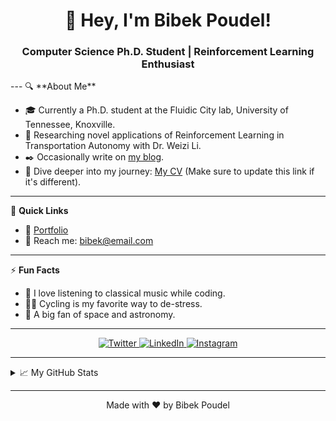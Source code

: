 <h1 align="center">👋 Hey, I'm Bibek Poudel!</h1>
<h3 align="center">Computer Science Ph.D. Student | Reinforcement Learning Enthusiast</h3>
---
🔍 **About Me**

- 🎓 Currently a Ph.D. student at the Fluidic City lab, University of Tennessee, Knoxville.
- 🚀 Researching novel applications of Reinforcement Learning in Transportation Autonomy with Dr. Weizi Li.
- ✒️ Occasionally write on [my blog](https://poudel-bibek.github.io/posts).
- 📄 Dive deeper into my journey: [My CV](https://poudel-bibek.github.io/resume.pdf) (Make sure to update this link if it's different).

---

💬 **Quick Links**

- 🚀 [Portfolio](https://poudel-bibek.github.io/)
- 📧 Reach me: bibek@email.com

---

⚡ **Fun Facts**

- 🎵 I love listening to classical music while coding.
- 🚴‍♂️ Cycling is my favorite way to de-stress.
- 🌌 A big fan of space and astronomy.

---

<p align="center">
  <a href="https://twitter.com/poudel_bibek">
    <img src="https://img.icons8.com/fluent/48/000000/twitter.png" alt="Twitter">
  </a>
  <a href="https://www.linkedin.com/in/poudel-bibek/">
    <img src="https://img.icons8.com/fluent/48/000000/linkedin.png" alt="LinkedIn">
  </a>
  <a href="https://www.instagram.com/poudel_bibek/">
    <img src="https://img.icons8.com/fluent/48/000000/instagram-new.png" alt="Instagram">
  </a>
</p>

---

<details>
  <summary>📈 My GitHub Stats</summary>
  <br>

  ![Bibek's GitHub stats](https://github-readme-stats.vercel.app/api?username=poudel-bibek&show_icons=true&theme=radical)
</details>

---

<p align="center">
  Made with ❤️ by Bibek Poudel
</p>
